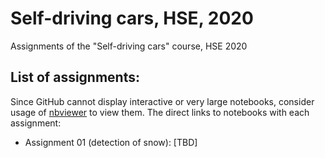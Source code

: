 # Self-driving cars, HSE, 2020

Assignments of the "Self-driving cars" course, HSE 2020

## List of assignments:

Since GitHub cannot display interactive or very large notebooks, consider usage of [nbviewer](https://nbviewer.jupyter.org/) to view them. The direct links to notebooks with each assignment:

* Assignment 01 (detection of snow): \[TBD\]
